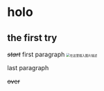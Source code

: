 ﻿
# holo
## the first try
*~~start~~*
first paragraph
<img src="https://img-blog.csdnimg.cn/20201021215846887.jpg?x-oss-process=image/watermark,type_ZmFuZ3poZW5naGVpdGk,shadow_10,text_aHR0cHM6Ly9ibG9nLmNzZG4ubmV0L1NBTUlOR1lP,size_16,color_FFFFFF,t_70#pic_center" alt="在这里插入图片描述" style="zoom:50%;" />









last paragraph





~~over~~

